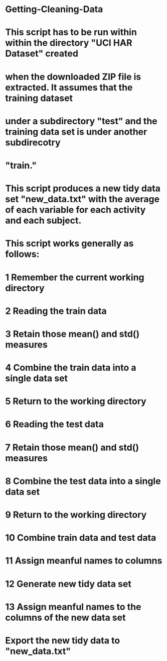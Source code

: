 # Getting-Cleaning-Data
#
# This script has to be run within within the directory "UCI HAR Dataset" created
# when the downloaded ZIP file is extracted. It assumes that the training dataset 
# under a subdirectory "test" and the training data set is under another subdirecotry
# "train."
#
# This script produces a new tidy data set "new_data.txt" with the average of each variable for each activity and each subject.
#
# This script works generally as follows:
# 1 Remember the current working directory
# 2 Reading the train data
# 3 Retain those mean() and std() measures
# 4 Combine the train data into a single data set
# 5 Return to the working directory
# 6 Reading the test data
# 7 Retain those mean() and std() measures
# 8 Combine the test data into a single data set
# 9 Return to the working directory
# 10 Combine train data and test data
# 11 Assign meanful names to columns
# 12 Generate new tidy data set
# 13 Assign meanful names to the columns of the new data set
# Export the new tidy data to "new_data.txt"
